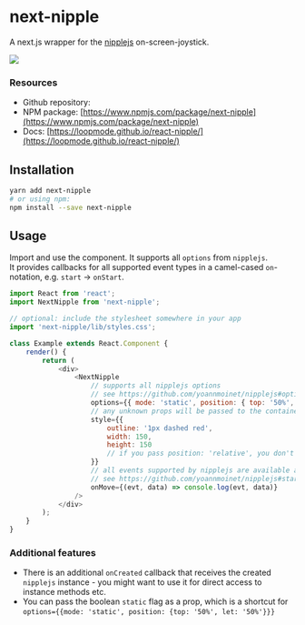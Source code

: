 # next-nipple

A next.js wrapper for the [nipplejs](https://www.npmjs.com/package/nipplejs) on-screen-joystick.

<img src="https://raw.githubusercontent.com/loopmode/react-nipple/master/packages/react-nipple/preview.gif" />

### Resources

-   Github repository: []()
-   NPM package: [https://www.npmjs.com/package/next-nipple](https://www.npmjs.com/package/next-nipple)
-   Docs: [https://loopmode.github.io/react-nipple/](https://loopmode.github.io/react-nipple/)

## Installation

```bash
yarn add next-nipple
# or using npm:
npm install --save next-nipple
```

## Usage

Import and use the component. It supports all `options` from `nipplejs`.  
It provides callbacks for all supported event types in a camel-cased `on`-notation, e.g. `start` -> `onStart`.

```javascript
import React from 'react';
import NextNipple from 'next-nipple';

// optional: include the stylesheet somewhere in your app
import 'next-nipple/lib/styles.css';

class Example extends React.Component {
    render() {
        return (
            <div>
                <NextNipple
                    // supports all nipplejs options
                    // see https://github.com/yoannmoinet/nipplejs#options
                    options={{ mode: 'static', position: { top: '50%', left: '50%' } }}
                    // any unknown props will be passed to the container element, e.g. 'title', 'style' etc
                    style={{
                        outline: '1px dashed red',
                        width: 150,
                        height: 150
                        // if you pass position: 'relative', you don't need to import the stylesheet
                    }}
                    // all events supported by nipplejs are available as callbacks
                    // see https://github.com/yoannmoinet/nipplejs#start
                    onMove={(evt, data) => console.log(evt, data)}
                />
            </div>
        );
    }
}
```

### Additional features

-   There is an additional `onCreated` callback that receives the created `nipplejs` instance - you might want to use it for direct access to instance methods etc.
-   You can pass the boolean `static` flag as a prop, which is a shortcut for `options={{mode: 'static', position: {top: '50%', let: '50%'}}}`

